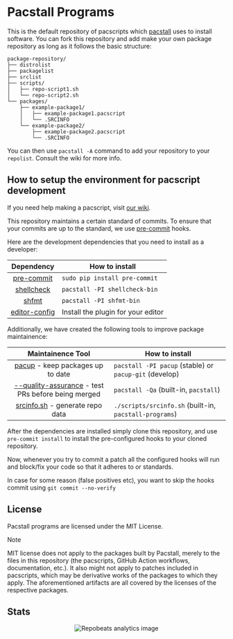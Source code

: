 # Pacstall Programs

This is the default repository of pacscripts which [pacstall](https://github.com/pacstall/pacstall) uses to install software. You can fork this repository and add make your own package repository as long as it follows the basic structure:

```monospace
package-repository/
├── distrolist
├── packagelist
├── srclist
├── scripts/
│   ├── repo-script1.sh
│   └── repo-script2.sh
└── packages/
    ├── example-package1/
    │   ├── example-package1.pacscript
    │   └── .SRCINFO
    └── example-package2/
        ├── example-package2.pacscript
        └── .SRCINFO
```

You can then use `pacstall -A` command to add your repository to your `repolist`. Consult the wiki for more info.

## How to setup the environment for pacscript development

If you need help making a pacscript, visit [our wiki](https://github.com/pacstall/pacstall/wiki/Pacscript-101).

This repository maintains a certain standard of commits. To ensure that your commits are up to the standard, we use [pre-commit](https://pre-commit.com/) hooks.

Here are the development dependencies that you need to install as a developer:

| Dependency                                          | How to install                      |
:----------------------------------------------------:|-------------------------------------|
| [pre-commit](https://pre-commit.com/)               | `sudo pip install pre-commit`       |
| [shellcheck](https://www.shellcheck.net/)           | `pacstall -PI shellcheck-bin`       |
| [shfmt](https://pkg.go.dev/mvdan.cc/sh/v3)          | `pacstall -PI shfmt-bin`            |
| [editor-config](https://editorconfig.org/#download) | Install the plugin for your editor  |

Additionally, we have created the following tools to improve package maintainence:

| Maintainence Tool                                                                                               | How to install                                           |
:----------------------------------------------------------------------------------------------------------------:|----------------------------------------------------------|
| [pacup](https://github.com/pacstall/pacup) - keep packages up to date                                           | `pacstall -PI pacup` (stable) or `pacup-git` (develop)   |
| [--quality-assurance](https://github.com/pacstall/pacstall) - test PRs before being merged                      | `pacstall -Qa` (built-in, `pacstall`)                    |
| [srcinfo.sh](https://github.com/pacstall/pacstall-programs/blob/master/scripts/srcinfo.sh) - generate repo data | `./scripts/srcinfo.sh` (built-in, `pacstall-programs`)   |

After the dependencies are installed simply clone this repository, and use `pre-commit install` to install the pre-configured hooks to your cloned repository.

Now, whenever you try to commit a patch all the configured hooks will run and block/fix your code so that it adheres to or standards.

In case for some reason (false positives etc), you want to skip the hooks commit using `git commit --no-verify`

## License

Pacstall programs are licensed under the MIT License.

> [!NOTE]
> MIT license does not apply to the packages built by Pacstall, merely to the
> files in this repository (the pacscripts, GitHub Action workflows,
> documentation, etc.). It also might not apply to patches included in pacscripts,
> which may be derivative works of the packages to which they apply. The
> aforementioned artifacts are all covered by the licenses of the respective
> packages.

## Stats

<p align="center"><img alt="Repobeats analytics image" src="https://repobeats.axiom.co/api/embed/6339f9352d6dc27063ee90400da619442ee5143b.svg" /></p>
